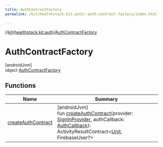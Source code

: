 ```yaml
---
title: AuthContractFactory
permalink: /kit/healthstack.kit.auth/-auth-contract-factory/index.html

---
```

//[kit](../../../index.html)/[healthstack.kit.auth](../index.html)/[AuthContractFactory](index.html)



# AuthContractFactory



[androidJvm]\
object [AuthContractFactory](index.html)



## Functions


| Name | Summary |
|---|---|
| [createAuthContract](create-auth-contract.html) | [androidJvm]<br>fun [createAuthContract](create-auth-contract.html)(provider: [SignInProvider](../-sign-in-provider/index.html), authCallback: [AuthCallback](../-auth-callback/index.html)): ActivityResultContract&lt;[Unit](https://kotlinlang.org/api/latest/jvm/stdlib/kotlin/-unit/index.html), FirebaseUser?&gt; |

